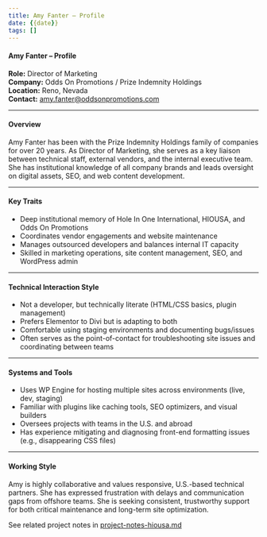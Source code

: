 ```yaml
---
title: Amy Fanter – Profile
date: {{date}}
tags: []
---
```


#### Amy Fanter – Profile

**Role:** Director of Marketing  
**Company:** Odds On Promotions / Prize Indemnity Holdings  
**Location:** Reno, Nevada  
**Contact:** amy.fanter@oddsonpromotions.com

---

#### Overview

Amy Fanter has been with the Prize Indemnity Holdings family of companies for over 20 years. As Director of Marketing, she serves as a key liaison between technical staff, external vendors, and the internal executive team. She has institutional knowledge of all company brands and leads oversight on digital assets, SEO, and web content development.

---

#### Key Traits

- Deep institutional memory of Hole In One International, HIOUSA, and Odds On Promotions
- Coordinates vendor engagements and website maintenance
- Manages outsourced developers and balances internal IT capacity
- Skilled in marketing operations, site content management, SEO, and WordPress admin

---

#### Technical Interaction Style

- Not a developer, but technically literate (HTML/CSS basics, plugin management)
- Prefers Elementor to Divi but is adapting to both
- Comfortable using staging environments and documenting bugs/issues
- Often serves as the point-of-contact for troubleshooting site issues and coordinating between teams

---

#### Systems and Tools

- Uses WP Engine for hosting multiple sites across environments (live, dev, staging)
- Familiar with plugins like caching tools, SEO optimizers, and visual builders
- Oversees projects with teams in the U.S. and abroad
- Has experience mitigating and diagnosing front-end formatting issues (e.g., disappearing CSS files)

---

#### Working Style

Amy is highly collaborative and values responsive, U.S.-based technical partners. She has expressed frustration with delays and communication gaps from offshore teams. She is seeking consistent, trustworthy support for both critical maintenance and long-term site optimization.

See related project notes in [project-notes-hiousa.md](project-notes-hiousa.md)
